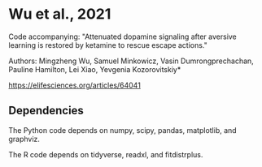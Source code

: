 # Wu et al., 2021
Code accompanying: "Attenuated dopamine signaling after aversive learning is restored by ketamine to rescue escape actions."

Authors: Mingzheng Wu, Samuel Minkowicz, Vasin Dumrongprechachan, Pauline Hamilton, Lei Xiao, Yevgenia Kozorovitskiy*

https://elifesciences.org/articles/64041

## Dependencies
The Python code depends on numpy, scipy, pandas, matplotlib, and graphviz.

The R code depends on tidyverse, readxl, and fitdistrplus.

